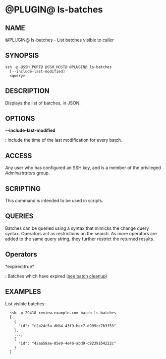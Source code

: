 @PLUGIN@ ls-batches
=====================

NAME
----
@PLUGIN@ ls-batches - List batches visible to caller

SYNOPSIS
--------
```
ssh -p @SSH_PORT@ @SSH_HOST@ @PLUGIN@ ls-batches
  [--include-last-modified]
  <query>
```

DESCRIPTION
-----------
Displays the list of batches, in JSON.

OPTIONS
-----------
**\-\-include-last-modified**

: Include the time of the last modification for every batch.

ACCESS
------
Any user who has configured an SSH key, and is a member
of the privileged *Administrators* group.

SCRIPTING
---------
This command is intended to be used in scripts.

QUERIES
-------
Batches can be queried using a syntax that mimicks the change
query syntax.  Operators act as restrictions on the search.  As
more operators are added to the same query string, they further
restrict the returned results.

Operators
---------
<a id="expired"/>
*expired:true*

: Batches which have expired ([see batch cleanup](batch.html#cleanup))

EXAMPLES
--------
List visible batches:

```
  ssh -p 29418 review.example.com batch ls-batches
  [
    {
      "id": "c2a24c5a-dbb4-43f9-bec7-d999cc7b3f53"
    },
    ...,
    {
      "id": "42aa58ae-85e9-4e46-abd9-c82391b4222c"
    }
  ]
```
